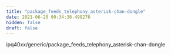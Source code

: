 ```yaml
---
title: "package_feeds_telephony_asterisk-chan-dongle"
date: 2021-06-20 00:34:38.498276
hidden: false
draft: false
---
```


ipq40xx/generic/package_feeds_telephony_asterisk-chan-dongle

